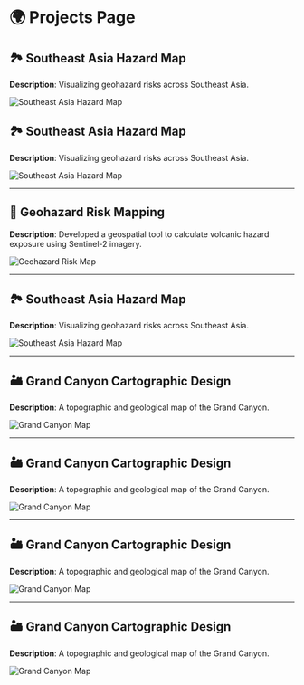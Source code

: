 # 🌍 Projects Page

## 🏞️ Southeast Asia Hazard Map
**Description**: Visualizing geohazard risks across Southeast Asia.

![Southeast Asia Hazard Map](maps/Casaquite_SouthEastAsiaFinal2-1.png)

## 🏞️ Southeast Asia Hazard Map
**Description**: Visualizing geohazard risks across Southeast Asia.

![Southeast Asia Hazard Map](maps/Casaquite_MetroManila-1.png)

---
## 🌋 Geohazard Risk Mapping
**Description**: Developed a geospatial tool to calculate volcanic hazard exposure using Sentinel-2 imagery.

![Geohazard Risk Map](maps/Casaquite_PhilippinesGenRefFinal-1.png)

---

## 🏞️ Southeast Asia Hazard Map
**Description**: Visualizing geohazard risks across Southeast Asia.

![Southeast Asia Hazard Map](maps/Casaquite_BathymetricMap-1.png)

---

## 🏜️ Grand Canyon Cartographic Design
**Description**: A topographic and geological map of the Grand Canyon.

![Grand Canyon Map](maps/GrandCanyon-1.png)

---

## 🏜️ Grand Canyon Cartographic Design
**Description**: A topographic and geological map of the Grand Canyon.

![Grand Canyon Map](maps/11122024Final-1.png)

---

## 🏜️ Grand Canyon Cartographic Design
**Description**: A topographic and geological map of the Grand Canyon.

![Grand Canyon Map](maps/SubsurfaceMapDraftFinal2-1.png)

---

## 🏜️ Grand Canyon Cartographic Design
**Description**: A topographic and geological map of the Grand Canyon.

![Grand Canyon Map](maps/BrightAngelAB_Map2-1.png)

